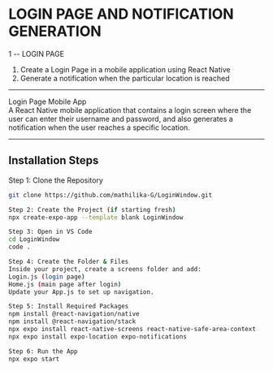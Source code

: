 # LOGIN PAGE AND NOTIFICATION GENERATION

1 -- LOGIN PAGE  
1. Create a Login Page in a mobile application using React Native  
2. Generate a notification when the particular location is reached  

---

Login Page Mobile App  
A React Native mobile application that contains a login screen where the user can enter their username and password, and also generates a notification when the user reaches a specific location.

---

## Installation Steps

Step 1: Clone the Repository  
```bash
git clone https://github.com/mathilika-G/LoginWindow.git

Step 2: Create the Project (if starting fresh)
npx create-expo-app --template blank LoginWindow

Step 3: Open in VS Code
cd LoginWindow
code .

Step 4: Create the Folder & Files
Inside your project, create a screens folder and add:
Login.js (login page)
Home.js (main page after login)
Update your App.js to set up navigation.

Step 5: Install Required Packages
npm install @react-navigation/native
npm install @react-navigation/stack
npx expo install react-native-screens react-native-safe-area-context
npx expo install expo-location expo-notifications

Step 6: Run the App
npx expo start
